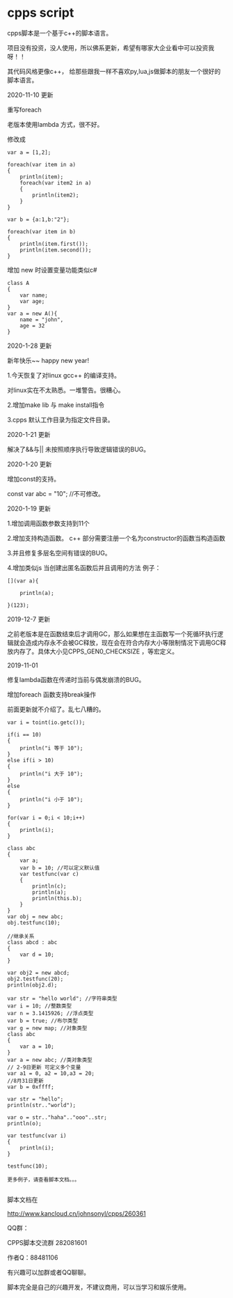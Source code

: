 # cpps script
cpps脚本是一个基于c++的脚本语言。

项目没有投资，没人使用，所以佛系更新，希望有哪家大企业看中可以投资我呀！！

其代码风格更像c++， 给那些跟我一样不喜欢py,lua,js做脚本的朋友一个很好的脚本语言。


2020-11-10 更新

重写foreach 

老版本使用lambda 方式，很不好。

修改成 
```
var a = [1,2];

foreach(var item in a)
{
	println(item);
	foreach(var item2 in a)
	{
		println(item2);
	}
}

var b = {a:1,b:"2"};

foreach(var item in b)
{
	println(item.first());
	println(item.second());
}
```

增加 new 时设置变量功能类似c#

```
class A
{
    var name;
    var age;
}
var a = new A(){
    name = "john",
    age = 32
}
```

2020-1-28 更新

新年快乐~~ happy new year!

1.今天恢复了对linux gcc++ 的编译支持。

对linux实在不太熟悉。一堆警告。很糟心。

2.增加make lib 与 make install指令

3.cpps 默认工作目录为指定文件目录。

2020-1-21 更新

解决了&&与|| 未按照顺序执行导致逻辑错误的BUG。

2020-1-20 更新

增加const的支持。

const var abc = "10"; //不可修改。

2020-1-19 更新

1.增加调用函数参数支持到11个

2.增加支持构造函数。 c++ 部分需要注册一个名为constructor的函数当构造函数

3.并且修复多层名空间有错误的BUG。

4.增加类似js 当创建出匿名函数后并且调用的方法 例子：
```
[](var a){

	println(a);

}(123);
```


2019-12-7 更新

之前老版本是在函数结束后才调用GC，那么如果想在主函数写一个死循环执行逻辑就会造成内存永不会被GC释放，现在会在符合内存大小等限制情况下调用GC释放内存了。具体大小见CPPS_GEN0_CHECKSIZE ，等宏定义。

2019-11-01

修复lambda函数在传递时当前与偶发崩溃的BUG。

增加foreach 函数支持break操作

前面更新就不介绍了。乱七八糟的。

```
var i = toint(io.getc());

if(i == 10)
{
	println("i 等于 10");
}
else if(i > 10)
{
	println("i 大于 10");
}
else
{
	println("i 小于 10");
}

for(var i = 0;i < 10;i++)
{
	println(i);
}

class abc
{
	var a;
    var b = 10; //可以定义默认值
    var testfunc(var c)
    {
    	println(c);
        println(a);
        println(this.b);
    }
}
var obj = new abc;
obj.testfunc(10);

//继承关系
class abcd : abc
{
	var d = 10;
}

var obj2 = new abcd;
obj2.testfunc(20);
println(obj2.d);

var str = "hello world"; //字符串类型
var i = 10; //整数类型
var n = 3.1415926; //浮点类型
var b = true; //布尔类型
var g = new map; //对象类型
class abc
{
	var a = 10;
}
var a = new abc; //类对象类型
// 2-9日更新 可定义多个变量
var a1 = 0, a2 = 10,a3 = 20;
//8月31日更新
var b = 0xffff;

var str = "hello";
println(str.."world");

var o = str.."haha".."ooo"..str;
println(o);

var testfunc(var i)
{
	println(i);
}

testfunc(10);

更多例子，请查看脚本文档。。。


```

脚本文档在

http://www.kancloud.cn/johnsonyl/cpps/260361

QQ群：

CPPS脚本交流群 282081601

作者Q：88481106

有兴趣可以加群或者QQ聊聊。

脚本完全是自己的兴趣开发，不建议商用，可以当学习和娱乐使用。


